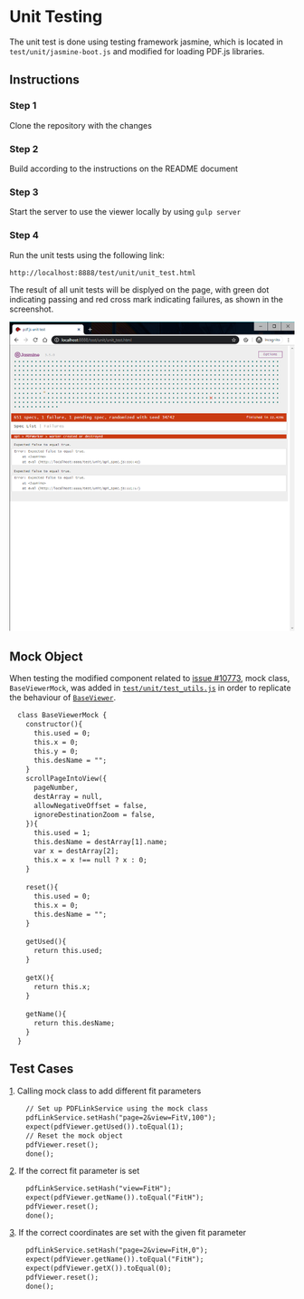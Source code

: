 # Unit Testing

The unit test is done using testing framework jasmine, which is located in `test/unit/jasmine-boot.js` and modified for loading PDF.js libraries.

## Instructions

### Step 1

Clone the repository with the changes

### Step 2

Build according to the instructions on the README document

### Step 3

Start the server to use the viewer locally by using `gulp server`

### Step 4

Run the unit tests using the following link:
```
http://localhost:8888/test/unit/unit_test.html
```
The result of all unit tests will be displyed on the page, with green dot indicating passing and red cross mark indicating failures, as shown in the screenshot.

![Unit test](./img/unit_test.png)

## Mock Object

When testing the modified component related to [issue #10773](https://github.com/mozilla/pdf.js/issues/10773), mock class, `BaseViewerMock`, was added in [`test/unit/test_utils.js`](https://github.com/CSCD01/pdf.js-team22/blob/47a40309ccea149f6441dd504048aa0057872126/test/unit/test_utils.js#L178-L222) in order to replicate the behaviour of [`BaseViewer`](https://github.com/CSCD01/pdf.js-team22/blob/4fe92605b75d7e0952738b7f1575d78145b69aeb/web/base_viewer.js#L135).

```
  class BaseViewerMock {
    constructor(){
      this.used = 0;
      this.x = 0;
      this.y = 0;
      this.desName = "";
    }
    scrollPageIntoView({
      pageNumber,
      destArray = null,
      allowNegativeOffset = false,
      ignoreDestinationZoom = false,
    }){
      this.used = 1;
      this.desName = destArray[1].name;
      var x = destArray[2];
      this.x = x !== null ? x : 0;
    } 
    
    reset(){
      this.used = 0;
      this.x = 0;
      this.desName = "";
    }

    getUsed(){
      return this.used;
    }
    
    getX(){
      return this.x;
    }

    getName(){
      return this.desName;
    }
  }
```

## Test Cases

[1](https://github.com/CSCD01/pdf.js-team22/blob/47a40309ccea149f6441dd504048aa0057872126/test/unit/10773_unit_test.js#L26-L52). Calling mock class to add different fit parameters
```
    // Set up PDFLinkService using the mock class
    pdfLinkService.setHash("page=2&view=FitV,100");
    expect(pdfViewer.getUsed()).toEqual(1);
    // Reset the mock object
    pdfViewer.reset();
    done();
```

[2](https://github.com/CSCD01/pdf.js-team22/blob/47a40309ccea149f6441dd504048aa0057872126/test/unit/10773_unit_test.js#L54-L78). If the correct fit parameter is set
```
    pdfLinkService.setHash("view=FitH");
    expect(pdfViewer.getName()).toEqual("FitH");
    pdfViewer.reset();
    done();
```

[3](https://github.com/CSCD01/pdf.js-team22/blob/47a40309ccea149f6441dd504048aa0057872126/test/unit/10773_unit_test.js#L80-L98). If the correct coordinates are set with the given fit parameter
```
    pdfLinkService.setHash("page=2&view=FitH,0");
    expect(pdfViewer.getName()).toEqual("FitH");
    expect(pdfViewer.getX()).toEqual(0);
    pdfViewer.reset();
    done();
```
